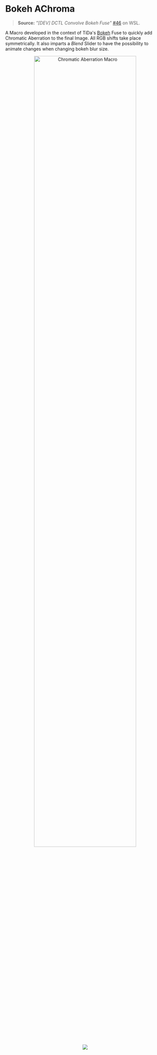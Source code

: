 # Bokeh AChroma

> **Source:** *"\[DEV\] DCTL Convolve Bokeh Fuse"* [\#46](https://www.steakunderwater.com/wesuckless/viewtopic.php?p=36930#p36930) on WSL.


A Macro developed in the context of TiDa's [Bokeh](../../Fuses/tida/Bokeh.md) Fuse to quickly add Chromatic Aberration to the final Image. All RGB shifts take place symmetrically. It also imparts a *Blend* Slider to have the possibility to animate changes when changing bokeh blur size.

<center><a href="http://www.youtube.com/watch?feature=player_embedded&v=1L7e8gmr1tA" target="_blank"><img src="http://img.youtube.com/vi/1L7e8gmr1tA/maxresdefault.jpg" alt="Chromatic Aberration Macro" width="80%" border="0" /><br /><img src="https://img.shields.io/youtube/views/1L7e8gmr1tA?style=social" /></a></center>
<!--
<figure>
    <iframe width="560" height="315" src="https://www.youtube.com/embed/1L7e8gmr1tA" title="YouTube video player" frameborder="0" allow="accelerometer; autoplay; clipboard-write; encrypted-media; gyroscope; picture-in-picture" allowfullscreen></iframe>
    <figcaption>Chromatic Aberration Macro</figcaption>
</figure>
-->
